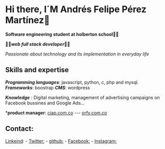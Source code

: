 # Hi there, I´M Andrés Felipe Pérez Martínez👋 

**Software engineering student at holberton school🧑‍🎓**

🧑‍💻***web full stack developer***🧑‍💻

*Passionate about technology and its implementation in everyday life*

## Skills and expertise


***Programming languages***: javascript, python, c, php and mysql.
***Frameworks***: boostrap
***CMS***: wordpress


***Knowledge*** : Digital marketing, management of advertising campaigns on Facebook bussines and Google Ads...


***product manager**: [ciap.com.co](https://ciap.com.co) --- [orfy.com.co](https://orfy.com.co)

## Contact:
[Linkeind](https://www.linkedin.com/in/andr%C3%A9s-felipe-p%C3%A9rez-mart%C3%ADnez-60b593179/): - [Twitter:](https://twitter.com/andres97083145) - [github:](https://github.com/anfepema700) - [Facebook:](https://www.facebook.com/anfepema700/) - [Instagram:](https://www.instagram.com/perezmartinezandresfelipe/) 
